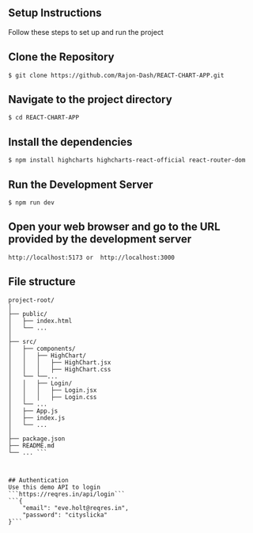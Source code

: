 ## Setup Instructions
Follow these steps to set up and run the project

## Clone the Repository
```$ git clone https://github.com/Rajon-Dash/REACT-CHART-APP.git```

## Navigate to the project directory
```$ cd REACT-CHART-APP```

## Install the dependencies
```$ npm install highcharts highcharts-react-official react-router-dom```

## Run the Development Server
```$ npm run dev```
## Open your web browser and go to the URL provided by the development server
```http://localhost:5173 or  http://localhost:3000```



## File structure

```
project-root/
│
├── public/
│   ├── index.html
│   └── ...
│
├── src/
│   ├── components/              
│   │   ├── HighChart/           
│   │   │   ├── HighChart.jsx
│   │   │   ├── HighChart.css
│   └── └──...
│   │   ├── Login/              
│   │   │   ├── Login.jsx
│   │   │   ├── Login.css
│   └── ...
│   ├── App.js                   
│   ├── index.js                 
│   └── ...
│
├── package.json
├── README.md
└── ... ```



## Authentication
Use this demo API to login
```https://reqres.in/api/login```
```{
    "email": "eve.holt@reqres.in",
    "password": "cityslicka"
}```
